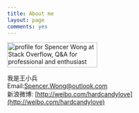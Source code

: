 ```yaml
---
title: About me
layout: page
comments: yes
---
```


<div align="left">
<a href="http://stackoverflow.com/users/1227721/spencer-wong">
<img src="http://stackoverflow.com/users/flair/1227721.png" width="208" height="58" alt="profile for Spencer Wong at Stack Overflow, Q&A for professional and enthusiast programmers" title="profile for Spencer Wong at Stack Overflow, Q&A for professional and enthusiast programmers">
</a>
</div>

我是王小兵                                      
Email:Spencer.Wong@outlook.com      
新浪微博:	[http://weibo.com/hardcandylove](http://weibo.com/hardcandylove)

